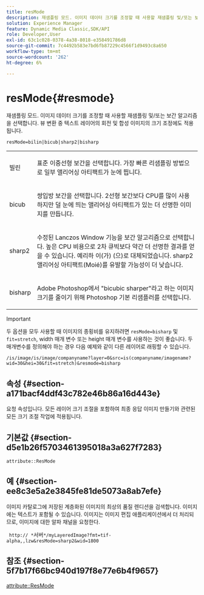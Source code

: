 ```yaml
---
title: resMode
description: 재샘플링 모드. 이미지 데이터 크기를 조정할 때 사용할 재샘플링 및/또는 보간 알고리즘을 선택합니다. 뷰 변환 중 텍스트 레이어의 회전 및 합성 이미지의 크기 조정에도 적용됩니다.
solution: Experience Manager
feature: Dynamic Media Classic,SDK/API
role: Developer,User
exl-id: 63c1c028-0378-4a38-8018-e358491786d8
source-git-commit: 7c4492b583e7bd6fb87229c4566f1d9493c8a650
workflow-type: tm+mt
source-wordcount: '262'
ht-degree: 6%

---
```


# resMode{#resmode}

재샘플링 모드. 이미지 데이터 크기를 조정할 때 사용할 재샘플링 및/또는 보간 알고리즘을 선택합니다. 뷰 변환 중 텍스트 레이어의 회전 및 합성 이미지의 크기 조정에도 적용됩니다.

`resMode=bilin|bicub|sharp2|bisharp`

<table id="table_FD658AC521E24EB9ADBB87F98549BC3B"> 
 <tbody> 
  <tr> 
   <td colname="col1"> <p> <span class="codeph"> 빌린 </span> </p> </td> 
   <td colname="col2"> <p>표준 이중선형 보간을 선택합니다. 가장 빠른 리샘플링 방법으로 일부 앨리어싱 아티팩트가 눈에 띕니다. </p> </td> 
  </tr> 
  <tr> 
   <td colname="col1"> <p> <span class="codeph"> bicub </span> </p> </td> 
   <td colname="col2"> <p>쌍입방 보간을 선택합니다. 2선형 보간보다 CPU를 많이 사용하지만 덜 눈에 띄는 앨리어싱 아티팩트가 있는 더 선명한 이미지를 만듭니다. </p> </td> 
  </tr> 
  <tr> 
   <td colname="col1"> <p> <span class="codeph"> sharp2 </span> </p> </td> 
   <td colname="col2"> <p>수정된 Lanczos Window 기능을 보간 알고리즘으로 선택합니다. 높은 CPU 비용으로 2차 큐빅보다 약간 더 선명한 결과를 얻을 수 있습니다. <span class="codeph"> 예리하 </span> 이(가) (으)로 대체되었습니다. <span class="codeph"> sharp2 </span>앨리어싱 아티팩트(Moié)를 유발할 가능성이 더 낮습니다. </p> </td> 
  </tr> 
  <tr> 
   <td colname="col1"> <p> <span class="codeph"> bisharp </span> </p> </td> 
   <td colname="col2"> <p>Adobe Photoshop에서 "bicubic sharper"라고 하는 이미지 크기를 줄이기 위해 Photoshop 기본 리샘플러를 선택합니다. </p> </td> 
  </tr> 
 </tbody> 
</table>

>[!IMPORTANT]
>
>두 옵션을 모두 사용할 때 이미지의 종횡비를 유지하려면 `resMode=bisharp` 및 `fit=stretch`, width 매개 변수 또는 height 매개 변수를 사용하는 것이 좋습니다. 두 매개변수를 정의해야 하는 경우 다음 예제와 같이 다른 레이어로 래핑할 수 있습니다.
>
>`/is/image/is/image/companyname?layer=0&src=is(companyname/imagename?wid=30&hei=30&fit=stretch)&resmode=bisharp`

## 속성 {#section-a171bacf4ddf43c782e46b86a16d443e}

요청 속성입니다. 모든 레이어 크기 조절을 포함하여 최종 응답 이미지 만들기와 관련된 모든 크기 조절 작업에 적용됩니다.

## 기본값 {#section-d5e1b26f5703461395018a3a627f7283}

`attribute::ResMode`

## 예 {#section-ee8c3e5a2e3845fe81de5073a8ab7efe}

이미지 카탈로그에 저장된 계층화된 이미지의 최상의 품질 렌디션을 검색합니다. 이미지에는 텍스트가 포함될 수 있습니다. 이미지는 이미지 편집 애플리케이션에서 더 처리되므로, 이미지에 대한 알파 채널을 요청한다.

` http:// *`서버`*/myLayeredImage?fmt=tif-alpha,,lzw&resMode=sharp2&wid=1800`

## 참조 {#section-5f7b17f66bc940d197f8e77e6b4f9657}

[attribute::ResMode](../../../../../is-api/image-catalog/image-serving-api-ref/c-image-catalog-reference/c-attributes-reference/r-is-cat-resmode.md#reference-609095ef568743a086f28d87c54dafa2)
